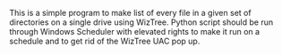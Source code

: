 This is a simple program to make list of every file in a given set of directories on a single drive using WizTree. Python script should be run through Windows Scheduler with elevated rights to make it run on a schedule and to get rid of the WizTree UAC pop up.
